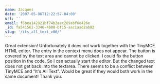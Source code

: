 ```yaml
---
name: Jacques
date: '2007-05-06T12:22:57-04:00'
url: ''
email: f6bea142821bf74b2aec289abf6e426e
_id: fa541562-3346-4b08-bf15-aac1aad2ab82
slug: '/its_all_text_v06/'
---
```


Great extension! Unfortunately it does not work together with the TinyMCE HTML
editor. The entry in the context menu does not appear. The button is covered
by the text area and cannot be clicked. I could fix the button position in the
code. So I can actually start the editor. But the changed text does not get
back into the textarea. There seems to be a conflict between TinyMCE and "It's
All Text". Would be great if they would both work in the same document! Thank
you.
